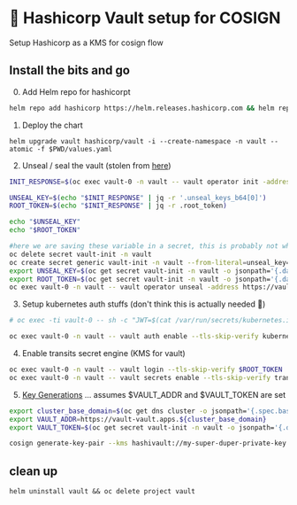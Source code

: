 # 🔐 Hashicorp Vault setup for COSIGN
Setup Hashicorp as a KMS for cosign flow

## Install the bits and go 

0. Add Helm repo for hashicorpt
```bash
helm repo add hashicorp https://helm.releases.hashicorp.com && helm repo update
```

1. Deploy the chart 
```
helm upgrade vault hashicorp/vault -i --create-namespace -n vault --atomic -f $PWD/values.yaml
```

2. Unseal / seal the vault (stolen from [here](https://github.com/redhat-cop/vault-config-operator/blob/main/docs/end-to-end-example.md))
```bash 
INIT_RESPONSE=$(oc exec vault-0 -n vault -- vault operator init -address https://vault.vault.svc:8200 -ca-path /var/run/secrets/kubernetes.io/serviceaccount/service-ca.crt -format=json -key-shares 1 -key-threshold 1)

UNSEAL_KEY=$(echo "$INIT_RESPONSE" | jq -r '.unseal_keys_b64[0]')
ROOT_TOKEN=$(echo "$INIT_RESPONSE" | jq -r .root_token)

echo "$UNSEAL_KEY"
echo "$ROOT_TOKEN"

#here we are saving these variable in a secret, this is probably not what you should do in a production environment
oc delete secret vault-init -n vault
oc create secret generic vault-init -n vault --from-literal=unseal_key=${UNSEAL_KEY} --from-literal=root_token=${ROOT_TOKEN}
export UNSEAL_KEY=$(oc get secret vault-init -n vault -o jsonpath='{.data.unseal_key}' | base64 -d )
export ROOT_TOKEN=$(oc get secret vault-init -n vault -o jsonpath='{.data.root_token}' | base64 -d )
oc exec vault-0 -n vault -- vault operator unseal -address https://vault.vault.svc:8200 -ca-path /var/run/secrets/kubernetes.io/serviceaccount/service-ca.crt $UNSEAL_KEY
```


3. Setup kubernetes auth stuffs (don't think this is actually needed 🤷)
```bash
# oc exec -ti vault-0 -- sh -c "JWT=$(cat /var/run/secrets/kubernetes.io/serviceaccount/token) && KUBERNETES_HOST=https://${KUBERNETES_PORT_443_TCP_ADDR}:443 && vault auth enable --tls-skip-verify kubernetes"

oc exec vault-0 -n vault -- vault auth enable --tls-skip-verify kubernetes
```

4. Enable transits secret engine (KMS for vault) 
```bash
oc exec vault-0 -n vault -- vault login --tls-skip-verify $ROOT_TOKEN 
oc exec vault-0 -n vault -- vault secrets enable --tls-skip-verify transit
```

5. [Key Generations](https://github.com/sigstore/cosign/blob/6df3ad928010206929f98491171f41adbdc0d780/KMS.md#key-generation-and-management) ... assumes $VAULT_ADDR and $VAULT_TOKEN are set
```bash
export cluster_base_domain=$(oc get dns cluster -o jsonpath='{.spec.baseDomain}')
export VAULT_ADDR=https://vault-vault.apps.${cluster_base_domain}
export VAULT_TOKEN=$(oc get secret vault-init -n vault -o jsonpath='{.data.root_token}' | base64 -d )

cosign generate-key-pair --kms hashivault://my-super-duper-private-key
```


## clean up
```
helm uninstall vault && oc delete project vault
```
